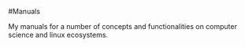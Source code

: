 #Manuals

My manuals for a number of concepts and functionalities on computer science and linux ecosystems.

